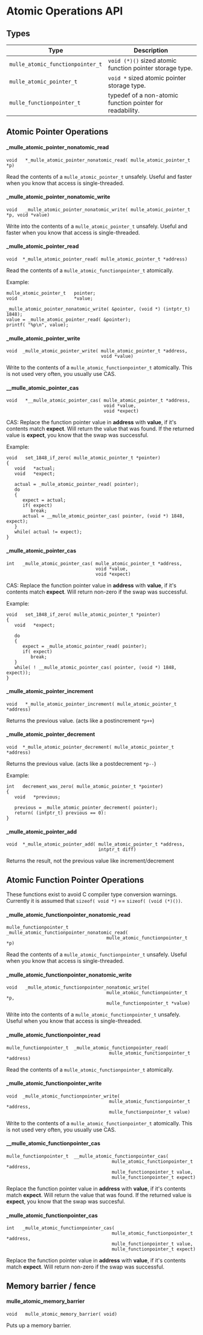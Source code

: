 
# Atomic Operations API

## Types

Type                             | Description
---------------------------------|------------------------------------------------
`mulle_atomic_functionpointer_t` | `void (*)()` sized atomic function pointer storage type.
`mulle_atomic_pointer_t`         | `void *` sized atomic pointer storage type.
`mulle_functionpointer_t`        | typedef of a non-atomic function pointer for readability.


## Atomic Pointer Operations


#### _mulle_atomic_pointer_nonatomic_read

```
void   *_mulle_atomic_pointer_nonatomic_read( mulle_atomic_pointer_t *p)
```

Read the contents of a `mulle_atomic_pointer_t` unsafely. Useful and
faster when you know that access is single-threaded.


#### _mulle_atomic_pointer_nonatomic_write

```
void   _mulle_atomic_pointer_nonatomic_write( mulle_atomic_pointer_t *p, void *value)
```

Write into the contents of a `mulle_atomic_pointer_t` unsafely. Useful and
faster when you know that access is single-threaded.

#### _mulle_atomic_pointer_read

```
void  *_mulle_atomic_pointer_read( mulle_atomic_pointer_t *address)
```

Read the contents of a `mulle_atomic_functionpointer_t` atomically.

Example:

```
mulle_atomic_pointer_t   pointer;
void                     *value;

_mulle_atomic_pointer_nonatomic_write( &pointer, (void *) (intptr_t) 1848);
value = _mulle_atomic_pointer_read( &pointer);
printf( "%p\n", value);
```



#### _mulle_atomic_pointer_write

```
void  _mulle_atomic_pointer_write( mulle_atomic_pointer_t *address,
                                   void *value)
```

Write to the contents of a  `mulle_atomic_functionpointer_t` atomically. This
is not used very often, you usually use CAS.


#### __mulle_atomic_pointer_cas

```
void   *__mulle_atomic_pointer_cas( mulle_atomic_pointer_t *address,
                                    void *value,
                                    void *expect)
```

CAS: Replace the function pointer value in **address** with **value**, if it's
contents match **expect**.  Will return the value that was found. If the
returned value is **expect**, you know that the swap was successful.

Example:

```
void   set_1848_if_zero( mulle_atomic_pointer_t *pointer)
{
   void   *actual;
   void   *expect;

   actual = _mulle_atomic_pointer_read( pointer);
   do
   {
   	  expect = actual;
	  if( expect)
	     break;
      actual = __mulle_atomic_pointer_cas( pointer, (void *) 1848, expect);
   }
   while( actual != expect);
}

```


#### _mulle_atomic_pointer_cas

```
int   _mulle_atomic_pointer_cas( mulle_atomic_pointer_t *address,
                                 void *value,
                                 void *expect)
```

CAS: Replace the function pointer value in **address** with **value**, if it's
contents match **expect**.
Will return non-zero if the swap was successful.


Example:

```
void   set_1848_if_zero( mulle_atomic_pointer_t *pointer)
{
   void   *expect;

   do
   {
   	  expect = _mulle_atomic_pointer_read( pointer);
	  if( expect)
	     break;
   }
   while( ! __mulle_atomic_pointer_cas( pointer, (void *) 1848, expect));
}

```



#### _mulle_atomic_pointer_increment

```
void   *_mulle_atomic_pointer_increment( mulle_atomic_pointer_t *address)
```

Returns the previous value. (acts like a postincrement `*p++`)


#### _mulle_atomic_pointer_decrement

```
void  *_mulle_atomic_pointer_decrement( mulle_atomic_pointer_t *address)
```

Returns the previous value. (acts like a postdecrement `*p--`)

Example:

```
int   decrement_was_zero( mulle_atomic_pointer_t *pointer)
{
   void   *previous;

   previous = _mulle_atomic_pointer_decrement( pointer);
   return( (intptr_t) previous == 0):
}
```


#### _mulle_atomic_pointer_add

```
void  *_mulle_atomic_pointer_add( mulle_atomic_pointer_t *address,
                                  intptr_t diff)
```

Returns the result, not the previous value like increment/decrement



## Atomic Function Pointer Operations

These functions exist to avoid C compiler type conversion warnings.
Currently it is assumed that `sizeof( void *)` == `sizeof( (void (*)())`.

#### _mulle_atomic_functionpointer_nonatomic_read

```
mulle_functionpointer_t   _mulle_atomic_functionpointer_nonatomic_read(
                                     mulle_atomic_functionpointer_t *p)
```

Read the contents of a `mulle_atomic_functionpointer_t` unsafely. Useful when
you know that access is single-threaded.


#### _mulle_atomic_functionpointer_nonatomic_write

```
void   _mulle_atomic_functionpointer_nonatomic_write(
                                     mulle_atomic_functionpointer_t *p,
                                     mulle_functionpointer_t *value)
```

Write into the contents of a `mulle_atomic_functionpointer_t` unsafely. Useful
when you know that access is single-threaded.

#### _mulle_atomic_functionpointer_read

```
mulle_functionpointer_t  _mulle_atomic_functionpointer_read(
                                      mulle_atomic_functionpointer_t *address)
```

Read the contents of a  `mulle_atomic_functionpointer_t` atomically.


#### _mulle_atomic_functionpointer_write

```
void  _mulle_atomic_functionpointer_write(
                                      mulle_atomic_functionpointer_t *address,
                                      mulle_functionpointer_t value)
```

Write to the contents of a  `mulle_atomic_functionpointer_t` atomically. This
is not used very often, you usually use CAS.


#### __mulle_atomic_functionpointer_cas

```
mulle_functionpointer_t  __mulle_atomic_functionpointer_cas(
                                       mulle_atomic_functionpointer_t *address,
                                       mulle_functionpointer_t value,
                                       mulle_functionpointer_t expect)
```

Replace the function pointer value in **address** with **value**, if it's
contents match **expect**. Will return the value that was found. If the
returned value is **expect**, you know that the swap was succesful.


#### _mulle_atomic_functionpointer_cas

```
int   _mulle_atomic_functionpointer_cas(
                                       mulle_atomic_functionpointer_t *address,
                                       mulle_functionpointer_t value,
                                       mulle_functionpointer_t expect)
```

Replace the function pointer value in **address** with **value**, if it's
contents match **expect**. Will return non-zero if the swap was successful.


## Memory barrier / fence

#### mulle_atomic_memory_barrier

```
void   mulle_atomic_memory_barrier( void)
```

Puts up a memory barrier.

